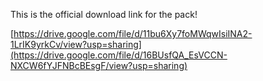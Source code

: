 This is the official download link for the pack!

[https://drive.google.com/file/d/11bu6Xy7foMWqwIsiINA2-1LrIK9yrkCv/view?usp=sharing](https://drive.google.com/file/d/16BUsfQA_EsVCCN-NXCW6fYJFNBcBEsgF/view?usp=sharing)
